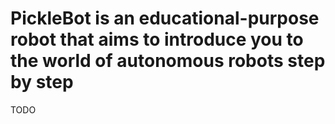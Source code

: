# PickleBot is an educational-purpose robot that aims to introduce you to the world of autonomous robots step by step

TODO
